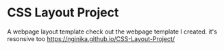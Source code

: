 # CSS Layout Project
 A webpage layout template
check out the webpage template I created. it's resonsive too
https://nginika.github.io/CSS-Layout-Project/
